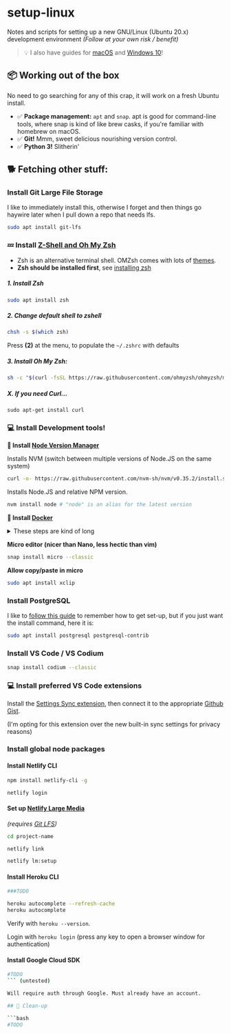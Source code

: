 # setup-linux

Notes and scripts for setting up a new GNU/Linux (Ubuntu 20.x) development environment _(Follow at your own risk / benefit)_

> 💡 I also have guides for [macOS](https://github.com/miclgael/setup) and [Windows 10](https://github.com/miclgael/setup-win)!

## 📦️ Working out of the box

No need to go searching for any of this crap, it will work on a fresh Ubuntu install.

- ✅️ **Package management:** `apt` and `snap`. apt is good for command-line tools, where snap is kind of like brew casks, if you're familiar with homebrew on macOS.
- ✅️ **Git!** Mmm, sweet delicious nourishing version control.
- ✅️ **Python 3!** Slitherin'

## 🐕️ Fetching other stuff:

### Install Git Large File Storage

I like to immediately install this, otherwise I forget and then things go haywire later when I pull down a repo that needs lfs.

```bash
sudo apt install git-lfs
```

### 💤 Install [Z-Shell and Oh My Zsh](https://github.com/ohmyzsh/ohmyzsh)

- Zsh is an alternative terminal shell. OMZsh comes with lots of [themes](https://github.com/ohmyzsh/ohmyzsh#themes).
- **Zsh should be installed first**, see [installing zsh](https://github.com/ohmyzsh/ohmyzsh/wiki/Installing-ZSH)

##### 1. Install Zsh

```bash
sudo apt install zsh
```

##### 2. Change default shell to zshell

```bash
chsh -s $(which zsh)
```

Press **(2)** at the menu, to populate the `~/.zshrc` with defaults

##### 3. Install Oh My Zsh:

```bash
sh -c "$(curl -fsSL https://raw.githubusercontent.com/ohmyzsh/ohmyzsh/master/tools/install.sh)"
```

##### X. If you need Curl...

`sudo apt-get install curl`

### 💻️ Install Development tools!

**💚 Install [Node Version Manager](https://github.com/nvm-sh/nvm)**

Installs NVM (switch between multiple versions of Node.JS on the same system)

```bash
curl -o- https://raw.githubusercontent.com/nvm-sh/nvm/v0.35.2/install.sh | bash
```

Installs Node.JS <version> and relative NPM version.

```bash
nvm install node # "node" is an alias for the latest version
```

**🐳️ Install [Docker](https://docs.docker.com/engine/install/ubuntu/)**

<details>
<summary>These steps are kind of long</summary>
	
Remove old versions

```bash
sudo apt-get remove docker docker-engine docker.io containerd runc 
```

Setup the apt repository

```bash
sudo apt-get install \
    apt-transport-https \
    ca-certificates \
    curl \
    gnupg-agent \
    software-properties-common
```

Add GPG key

```bash
curl -fsSL https://download.docker.com/linux/ubuntu/gpg | sudo apt-key add -
```

Verify key

```bash
sudo apt-key fingerprint 0EBFCD88
```

Add respository

```bash
sudo add-apt-repository \
   "deb [arch=amd64] https://download.docker.com/linux/ubuntu \
   $(lsb_release -cs) \
   stable"
```

Install latest versions

```bash
sudo apt-get update
sudo apt-get install docker-ce docker-ce-cli containerd.io
```

(end Docker stuff)

</details>

**Micro editor (nicer than Nano, less hectic than vim)**

```bash
snap install micro --classic
```

**Allow copy/paste in micro**

```bash
sudo apt install xclip
```

### Install PostgreSQL

I like to [follow this guide](https://www.digitalocean.com/community/tutorials/how-to-install-postgresql-on-ubuntu-20-04-quickstart) to remember how to get set-up, but if you just want the install command, here it is:

```bash
sudo apt install postgresql postgresql-contrib
```

### Install VS Code / VS Codium

```bash
snap install codium --classic
```

### 💻 Install preferred VS Code extensions

Install the [Settings Sync extension](https://marketplace.visualstudio.com/items?itemName=Shan.code-settings-sync), then connect it to the appropriate [Github Gist](https://gist.github.com/miclgael/79b65d3420f95a943eb9bf94be1399c5).

(I'm opting for this extension over the new built-in sync settings for privacy reasons)

### Install global node packages

#### Install Netlify CLI

```bash
npm install netlify-cli -g

netlify login
```


#### Set up [Netlify Large Media](https://docs.netlify.com/large-media/setup/)

_(requires [Git LFS](#install-git-large-file-storage))_

```bash
cd project-name

netlify link

netlify lm:setup
```

#### Install Heroku CLI

```bash
###TODO

heroku autocomplete --refresh-cache
heroku autocomplete
```

Verify with `heroku --version`.

Login with `heroku login` (press any key to open a browser window for authentication)

#### Install Google Cloud SDK

```bash
#TODO
``` (untested)

Will require auth through Google. Must already have an account.

## 🧼 Clean-up

```bash
#TODO
```
